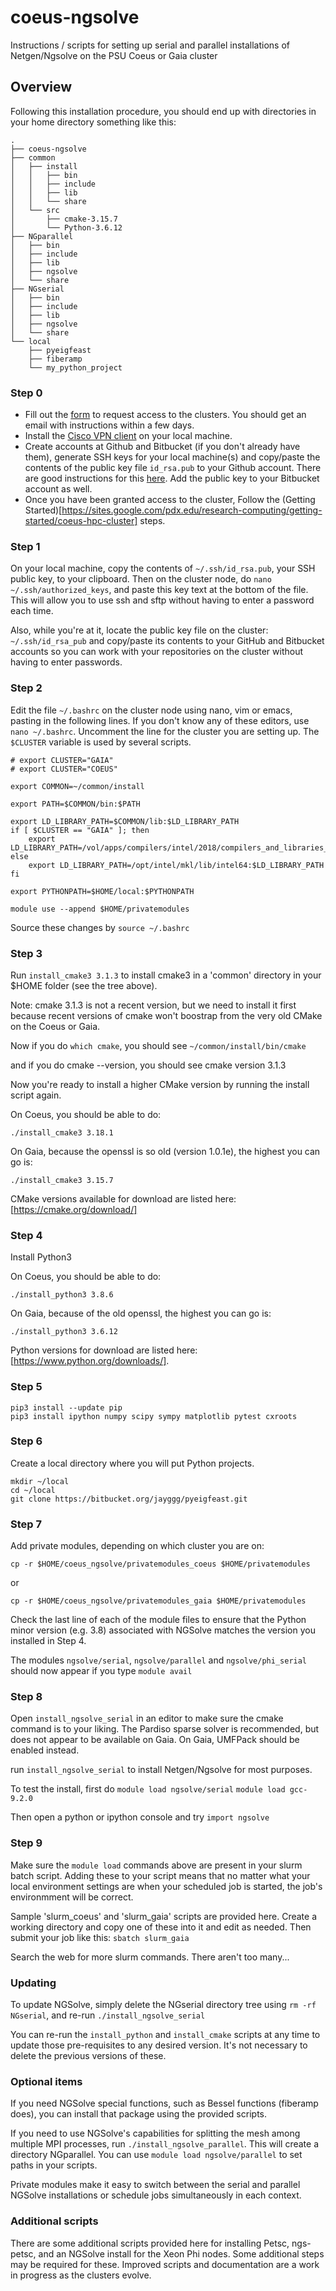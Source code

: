 # coeus-ngsolve
Instructions / scripts for setting up serial and parallel installations of Netgen/Ngsolve on the PSU Coeus or Gaia cluster

## Overview
Following this installation procedure, you should end up with
directories in your home directory something like this:

```
.
├── coeus-ngsolve
├── common
│   ├── install
│   │   ├── bin
│   │   ├── include
│   │   ├── lib
│   │   └── share
│   └── src
│       ├── cmake-3.15.7
│       └── Python-3.6.12
├── NGparallel
│   ├── bin
│   ├── include
│   ├── lib
│   ├── ngsolve
│   └── share
├── NGserial
│   ├── bin
│   ├── include
│   ├── lib
│   ├── ngsolve
│   └── share
└── local
    ├── pyeigfeast
    ├── fiberamp
    └── my_python_project

```
### Step 0
 * Fill out the [form](https://portlandstate.atlassian.net/servicedesk/customer/portal/2/create/148?src=-899265461) to request access to the clusters.  You should get an email with instructions within a few days.
 * Install the [Cisco VPN client](https://www.pdx.edu/technology/vpn) on your local machine. 
 * Create accounts at Github and Bitbucket (if you don't already have them), generate SSH keys for your local machine(s) and copy/paste the contents of the public key file `id_rsa.pub` to your Github account.
  There are good instructions for this [here](https://docs.github.com/en/free-pro-team@latest/github/authenticating-to-github/connecting-to-github-with-ssh).
Add the public key to your Bitbucket account as well.
 * Once you have been granted access to the cluster,
Follow the (Getting Started)[https://sites.google.com/pdx.edu/research-computing/getting-started/coeus-hpc-cluster] steps.

### Step 1

On your local machine, copy the contents of `~/.ssh/id_rsa.pub`, your SSH public key, to your clipboard.
 Then on the cluster node, do `nano ~/.ssh/authorized_keys`, and paste this key text at the bottom of the file.
This will allow you to use ssh and sftp without having to enter a password each time.

Also, while you're at it, locate the public key file on the cluster: `~/.ssh/id_rsa_pub` and copy/paste its contents to your GitHub and Bitbucket accounts so you can work with your repositories on the cluster without having to enter passwords.

### Step 2

Edit the file `~/.bashrc` on the cluster node using nano, vim or emacs, pasting in the following lines.  If you
don't know any of these editors, use `nano ~/.bashrc`.
  Uncomment the line for the cluster you are setting up.  The `$CLUSTER` variable is used by several scripts.

```
# export CLUSTER="GAIA"
# export CLUSTER="COEUS"

export COMMON=~/common/install

export PATH=$COMMON/bin:$PATH

export LD_LIBRARY_PATH=$COMMON/lib:$LD_LIBRARY_PATH
if [ $CLUSTER == "GAIA" ]; then
	export LD_LIBRARY_PATH=/vol/apps/compilers/intel/2018/compilers_and_libraries_2018.1.163/linux/mkl/lib/intel64:$LD_LIBRARY_PATH
else
 	export LD_LIBRARY_PATH=/opt/intel/mkl/lib/intel64:$LD_LIBRARY_PATH
fi

export PYTHONPATH=$HOME/local:$PYTHONPATH

module use --append $HOME/privatemodules
```

Source these changes by `source ~/.bashrc`

### Step 3

Run `install_cmake3 3.1.3` to install cmake3 in a 'common' directory 
in your $HOME folder (see the tree above).

Note: cmake 3.1.3 is not a recent version, but we need to install it first because recent versions of cmake won't boostrap from the very old CMake on the Coeus or Gaia.

Now if you do `which cmake`, you should see
`~/common/install/bin/cmake`

and if you do cmake --version, you should see
cmake version 3.1.3

Now you're ready to install a higher CMake version by running the install script again.

On Coeus, you should be able to do:

`./install_cmake3 3.18.1`

On Gaia, because the openssl is so old (version 1.0.1e), the highest you can go is:

`./install_cmake3 3.15.7`

CMake versions available for download are listed here: 
[https://cmake.org/download/]

### Step 4

Install Python3

On Coeus, you should be able to do:

`./install_python3 3.8.6`

On Gaia, because of the old openssl, the highest you can go is:

`./install_python3 3.6.12`

Python versions for download are listed here:
[https://www.python.org/downloads/].

### Step 5 

```
pip3 install --update pip
pip3 install ipython numpy scipy sympy matplotlib pytest cxroots
```

### Step 6

Create a local directory where you will put Python projects.

```
mkdir ~/local
cd ~/local
git clone https://bitbucket.org/jayggg/pyeigfeast.git
```

### Step 7

Add private modules, depending on which cluster you are on:

```
cp -r $HOME/coeus_ngsolve/privatemodules_coeus $HOME/privatemodules
```
or

```
cp -r $HOME/coeus_ngsolve/privatemodules_gaia $HOME/privatemodules
```

Check the last line of each of the module files to ensure that the Python minor version (e.g. 3.8) associated with NGSolve matches the version you installed in Step 4.
 
The modules `ngsolve/serial`, `ngsolve/parallel` and `ngsolve/phi_serial` should now appear if you type `module avail`

### Step 8

Open `install_ngsolve_serial` in an editor to make sure the cmake command is to your liking.  The Pardiso sparse solver is recommended, but does not appear to be available on Gaia.  On Gaia, UMFPack should be enabled instead.

run `install_ngsolve_serial` to install Netgen/Ngsolve for most purposes.

To test the install, first do
`module load ngsolve/serial`
`module load gcc-9.2.0`

Then open a python or ipython console and try
`import ngsolve`

### Step 9

Make sure the `module load` commands above are present in your slurm batch script.  Adding these to your script means that no matter what your local environment settings are when your scheduled job is started, the job's environmment will be correct.

Sample 'slurm_coeus' and 'slurm_gaia' scripts are provided here.  Create a working directory and copy one of these into it and edit as needed.  Then submit your job like this:
`sbatch slurm_gaia`

Search the web for more slurm commands.  There aren't too many...

### Updating

To update NGSolve, simply delete the NGserial directory tree using `rm -rf NGserial`,
 and re-run `./install_ngsolve_serial`

You can re-run the `install_python` and `install_cmake` scripts at any time to update
those pre-requisites to any desired version.  It's not necessary to delete the previous
versions of these.

### Optional items

If you need NGSolve special functions, such as Bessel functions (fiberamp does), 
you can install that package using the provided scripts.

If you need to use NGSolve's capabilities for splitting the mesh among
 multiple MPI processes, run `./install_ngsolve_parallel`.  This will create a directory NGparallel.  You can use  `module load ngsolve/parallel` to set paths in your scripts. 

Private modules make it easy to switch between the serial and parallel NGSolve
 installations or schedule jobs simultaneously in each context.

### Additional scripts

There are some additional scripts provided here for installing Petsc, 
ngs-petsc, and an NGSolve install for the Xeon Phi nodes.  Some additional
steps may be required for these.  Improved scripts and documentation
are a work in progress as the clusters evolve.

